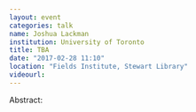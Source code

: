```yaml
---
layout: event
categories: talk
name: Joshua Lackman
institution: University of Toronto
title: TBA
date: "2017-02-28 11:10"
location: "Fields Institute, Stewart Library"
videourl: 
---
```

Abstract:
